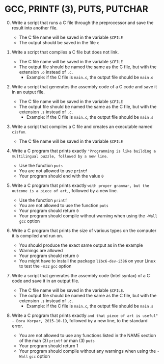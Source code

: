 # GCC, PRINTF (3), PUTS, PUTCHAR

0. Write a script that runs a C file through the preprocessor and save the result into another file.

	- The C file name will be saved in the variable `$CFILE`
	- The output should be saved in the file `c`

1. Write a script that compiles a C file but does not link.

	- The C file name will be saved in the variable `$CFILE`
	- The output file should be named the same as the C file, but with the extension `.o` instead of `.c`.
		- Example: if the C file is `main.c`, the output file should be `main.o`

2. Write a script that generates the assembly code of a C code and save it in an output file.

	- The C file name will be saved in the variable `$CFILE`
	- The output file should be named the same as the C file, but with the extension `.s` instead of `.c`.
		- Example: if the C file is `main.c`, the output file should be `main.s`

3. Write a script that compiles a C file and creates an executable named `cisfun`.

	- The C file name will be saved in the variable `$CFILE`

4. Write a C program that prints exactly `"Programming is like building a multilingual puzzle, followed by a new line`.

	- Use the function `puts`
	- You are not allowed to use `printf`
	- Your program should end with the value `0`

5. Write a C program that prints exactly `with proper grammar, but the outcome is a piece of art,`, followed by a new line.

	- Use the function `printf`
	- You are not allowed to use the function `puts`
	- Your program should return `0`
	- Your program should compile without warning when using the `-Wall` `gcc` option

6. Write a C program that prints the size of various types on the computer it is compiled and run on.

	- You should produce the exact same output as in the example
	- Warnings are allowed
	- Your program should return `0`
	- You might have to install the package `libc6-dev-i386` on your Linux to test the `-m32` `gcc` option

7. Write a script that generates the assembly code (Intel syntax) of a C code and save it in an output file.

	- The C file name will be saved in the variable `$CFILE`.
	- The output file should be named the same as the C file, but with the extension `.s` instead of `.c`.
		- Example: if the C file is `main.c`, the output file should be `main.s`

8. Write a C program that prints exactly `and that piece of art is useful" - Dora Korpar, 2015-10-19`, followed by a new line, to the standard error.

	- You are not allowed to use any functions listed in the NAME section of the man (3) `printf` or man (3) `puts`
	- Your program should return 1
	- Your program should compile without any warnings when using the `-Wall` `gcc` option
